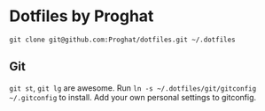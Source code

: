 # Dotfiles by Proghat

```shell
git clone git@github.com:Proghat/dotfiles.git ~/.dotfiles
```

## Git

`git st`, `git lg` are awesome. Run `ln -s ~/.dotfiles/git/gitconfig ~/.gitconfig` to install. Add your own personal settings to gitconfig.

